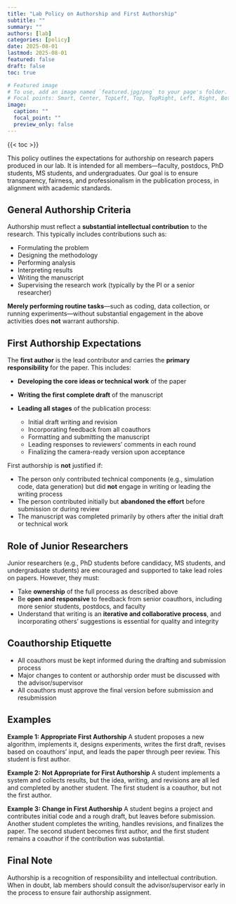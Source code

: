 ```yaml
---
title: "Lab Policy on Authorship and First Authorship"
subtitle: ""
summary: ""
authors: [lab]
categories: [policy]
date: 2025-08-01
lastmod: 2025-08-01
featured: false
draft: false
toc: true

# Featured image
# To use, add an image named `featured.jpg/png` to your page's folder.
# Focal points: Smart, Center, TopLeft, Top, TopRight, Left, Right, BottomLeft, Bottom, BottomRight.
image:
  caption: ""
  focal_point: ""
  preview_only: false
---
```


{{< toc >}}

This policy outlines the expectations for authorship on research papers produced in our lab. It is intended for all members—faculty, postdocs, PhD students, MS students, and undergraduates. Our goal is to ensure transparency, fairness, and professionalism in the publication process, in alignment with academic standards.

## General Authorship Criteria

Authorship must reflect a **substantial intellectual contribution** to the research. This typically includes contributions such as:

* Formulating the problem
* Designing the methodology
* Performing analysis
* Interpreting results
* Writing the manuscript
* Supervising the research work (typically by the PI or a senior researcher)

**Merely performing routine tasks**—such as coding, data collection, or running experiments—without substantial engagement in the above activities does **not** warrant authorship.


## First Authorship Expectations

The **first author** is the lead contributor and carries the **primary responsibility** for the paper. This includes:

* **Developing the core ideas or technical work** of the paper
* **Writing the first complete draft** of the manuscript
* **Leading all stages** of the publication process:

  * Initial draft writing and revision
  * Incorporating feedback from all coauthors
  * Formatting and submitting the manuscript
  * Leading responses to reviewers’ comments in each round
  * Finalizing the camera-ready version upon acceptance

First authorship is **not** justified if:

* The person only contributed technical components (e.g., simulation code, data generation) but did **not** engage in writing or leading the writing process
* The person contributed initially but **abandoned the effort** before submission or during review
* The manuscript was completed primarily by others after the initial draft or technical work


## Role of Junior Researchers

Junior researchers (e.g., PhD students before candidacy, MS students, and undergraduate students) are encouraged and supported to take lead roles on papers. However, they must:

* Take **ownership** of the full process as described above
* Be **open and responsive** to feedback from senior coauthors, including more senior students, postdocs, and faculty
* Understand that writing is an **iterative and collaborative process**, and incorporating others’ suggestions is essential for quality and integrity


## Coauthorship Etiquette

* All coauthors must be kept informed during the drafting and submission process
* Major changes to content or authorship order must be discussed with the advisor/supervisor
* All coauthors must approve the final version before submission and resubmission


## Examples

**Example 1: Appropriate First Authorship**
A student proposes a new algorithm, implements it, designs experiments, writes the first draft, revises based on coauthors’ input, and leads the paper through peer review. This student is first author.

**Example 2: Not Appropriate for First Authorship**
A student implements a system and collects results, but the idea, writing, and revisions are all led and completed by another student. The first student is a coauthor, but not the first author.

**Example 3: Change in First Authorship**
A student begins a project and contributes initial code and a rough draft, but leaves before submission. Another student completes the writing, handles revisions, and finalizes the paper. The second student becomes first author, and the first student remains a coauthor if the contribution was substantial.


## Final Note
Authorship is a recognition of responsibility and intellectual contribution. When in doubt, lab members should consult the advisor/supervisor early in the process to ensure fair authorship assignment.